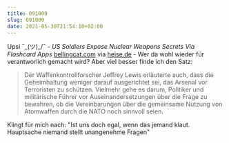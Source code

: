 ```yaml
---
title: 091000
slug: 091000
date: 2021-05-30T21:54:10+02:00
---
```


Upsi ¯\_(ツ)_/¯ - _US Soldiers Expose Nuclear Weapons Secrets Via Flashcard Apps_ [bellingcat.com](https://www.bellingcat.com/news/2021/05/28/us-soldiers-expose-nuclear-weapons-secrets-via-flashcard-apps/) via [heise.de](https://www.heise.de/news/Lernkarten-Apps-von-US-Soldaten-verraten-Atomwaffen-Geheimnisse-6057207.html) - Wer da wohl wieder für verantworlich gemacht wird? Aber viel besser finde ich den Satz: 

> Der Waffenkontrollforscher Jeffrey Lewis erläuterte auch, dass die Geheimhaltung weniger darauf ausgerichtet sei, das Arsenal vor Terroristen zu schützen. Vielmehr gehe es darum, Politiker und militärische Führer vor Auseinandersetzungen über die Frage zu bewahren, ob die Vereinbarungen über die gemeinsame Nutzung von Atomwaffen durch die NATO noch sinnvoll seien.

Klingt für mich nach: "Ist uns doch egal, wenn das jemand klaut. Hauptsache niemand stellt unangenehme Fragen"
